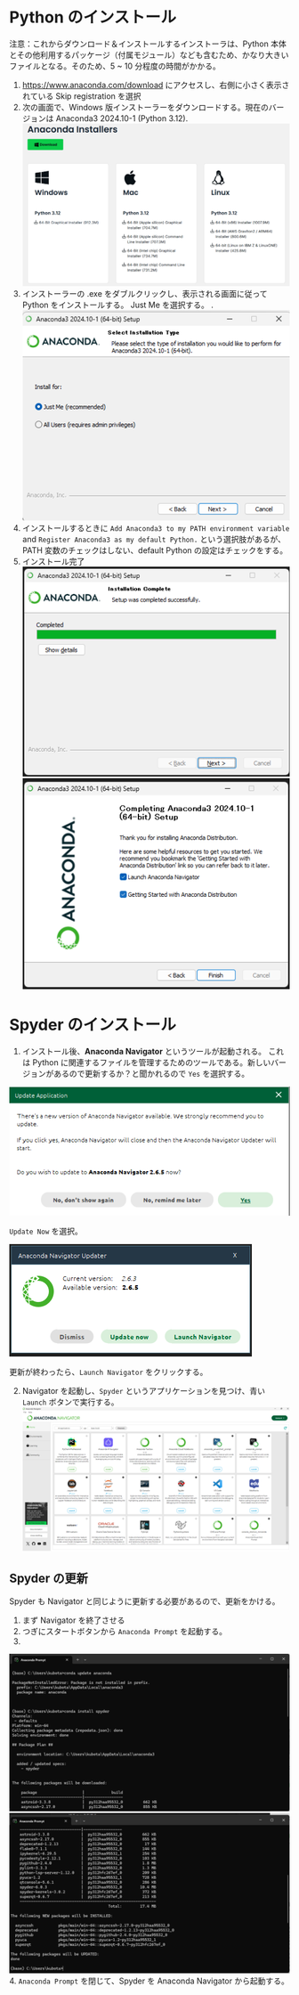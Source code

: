 # Python のインストール

注意：これからダウンロード＆インストールするインストーラは、Python 本体とその他利用するパッケージ（付属モジュール）なども含むため、かなり大きいファイルとなる。そのため、5 ~ 10 分程度の時間がかかる。

1. https://www.anaconda.com/download にアクセスし、右側に小さく表示されている Skip registration を選択
2. 次の画面で、Windows 版インストーラーをダウンロードする。現在のバージョンは Anaconda3 2024.10-1 (Python 3.12).  
  ![ダウンロード画面](image.png)
3. インストーラーの .exe をダブルクリックし、表示される画面に従って Python をインストールする。 Just Me を選択する。
. ![Just Me](image-1.png)
4. インストールするときに 
`Add Anaconda3 to my PATH environment variable` and `Register Anaconda3 as my default Python.` という選択肢があるが、PATH 変数のチェックはしない、default Python の設定はチェックをする。
5. インストール完了
![Completed](image-2.png)
![alt text](image-3.png)

# Spyder のインストール

1. インストール後、**Anaconda Navigator** というツールが起動される。
これは Python に関連するファイルを管理するためのツールである。新しいバージョンがあるので更新するか？と聞かれるので `Yes` を選択する。

![alt text](image-4.png)

`Update Now` を選択。

![alt text](image-5.png)

更新が終わったら、`Launch Navigator` をクリックする。

2. Navigator を起動し、`Spyder` というアプリケーションを見つけ、青い `Launch` ボタンで実行する。
![alt text](image-6.png)

## Spyder の更新

Spyder も Navigator と同じように更新する必要があるので、更新をかける。

1. まず Navigator を終了させる
2. つぎにスタートボタンから `Anaconda Prompt` を起動する。
3. 
![alt text](image-7.png)
![alt text](image-8.png)
4. `Anaconda Prompt` を閉じて、Spyder を Anaconda Navigator から起動する。